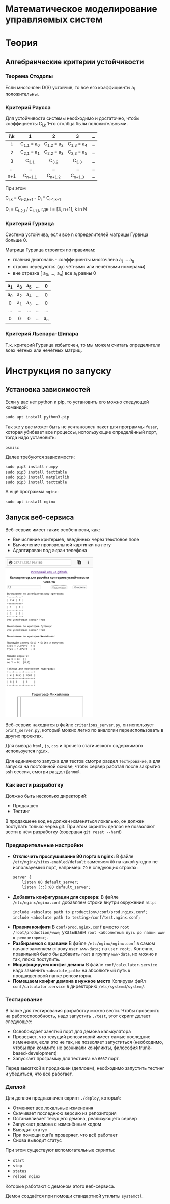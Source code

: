 # Математическое моделирование управляемых систем

# Теория

## Алгебраические критерии устойчивости


### Теорема Стодолы

Если многочлен D(S) устойчив, то все его коэффициенты a<sub>i</sub> положительны.


### Критерий Раусса
Для устойчивости системы необходимо и достаточно, чтобы коэффициенты C<sub>i,k</sub> 1-го столбца были положительными.

| i\k           | 1                               | 2                               | 3                               | ...           |
|:------------: |:-------------------------------:|:-------------------------------:|:-------------------------------:|:-------------:|
| 1             | C<sub>1,1</sub> = a<sub>0</sub> | C<sub>1,2</sub> = a<sub>2</sub> | C<sub>1,3</sub> = a<sub>4</sub> | ...           |
| 2             | C<sub>2,1</sub> = a<sub>1</sub> | C<sub>2,2</sub> = a<sub>3</sub> | C<sub>2,3</sub> = a<sub>5</sub> | ...           |
| 3             | C<sub>3,1</sub>                 | C<sub>3,2</sub>                 | C<sub>3,3</sub>                 | ...           |
| ...           | ...                             | ...                             | ...                             | ...           |
| n+1           | C<sub>n+1,1</sub>               | C<sub>n+1,2</sub>               | C<sub>n+1,3</sub>               | ...           |

При этом

C<sub>i,k</sub> = C<sub>i-2,k+1</sub> - D<sub>i</sub> * C<sub>i-1,k+1</sub>

D<sub>i</sub> = C<sub>i-2,1</sub> / C<sub>i-1,1</sub>, где i = [3, n+1], k in N


### Критерий Гурвица

Система устойчива, если все n определителей матрицы Гурвица больше 0.

Матрица Гурвица строится по правилам:
* главная диагональ - коэффициенты многочлена  a<sub>1</sub> ... a<sub>n</sub>
* строки чередуются (a<sub>i</sub>с чётными или нечётными номерами) 
* вне отрезка [ a<sub>0</sub>, ..., a<sub>n</sub>] все a<sub>i</sub> равны 0

| a<sub>1</sub> | a<sub>3</sub> | a<sub>5</sub> | ... |  0            |
|:-------------:|:-------------:|:-------------:|:---:|:-------------:|
| a<sub>0</sub> | a<sub>2</sub> | a<sub>4</sub> | ... |  0            |
| 0             | a<sub>1</sub> | a<sub>3</sub> | ... |  0            |
| ...           | ...           | ...           | ... | ...           |
| 0             | 0             | 0             | ... | a<sub>n</sub> |


### Критерий Льенара-Шипара

Т.к. критерий Гурвица избыточен, то мы можем считать определители всех чётных или нечётных матриц.

# Инструкция по запуску

## Установка зависимостей

Если у вас нет python и pip, то установить его можно следующей командой:
```
sudo apt install python3-pip
```

Так же у вас может быть не усчтановлен пакет для программы `fuser`, которая убибвает все процессы, использующие определённый порт, тогда надо установить:
```
psmisc
```

Далее требуются зависимости:
```
sudo pip3 install numpy
sudo pip3 install texttable
sudo pip3 install matplotlib
sudo pip3 install texttable
```

А ещё программа `nginx`:
```
sudo apt install nginx
```

## Запуск веб-сервиса

Веб-сервис имеет такие особенности, как:
* Вычисление критериев, введённых через текстовое поле
* Вычисление произвольной картинки на лету
* Адаптирован под экран телефона

<img src="service.png" height="500px">

Веб-сервис находится в файле `criterions_server.py`, он использует `print_server.py`, который можно легко по аналогии переиспользовать в других проектах.

Для вывода `html`, `js`, `css` и прочего статического содержимого используется `nginx`.

Для единичного запуска для тестов смотри раздел `Тестирование`, а для запуска на постоянной основе, чтобы сервер работал после закрытия ssh сессии, смотри раздел `Деплой`.

### Как вести разработку

Должно быть несколько директорий:
* Продакшен
* Тестинг

В продакшене код не должен изменяться локально, он должен поступать только через git. При этом скрипты деплоя не позволяют вести в нём разработку (совершая `git reset --hard`)

### Предварительные настройки

* **Отключить прослушивание 80 порта в nginx:**
	В файле `/etc/nginx/sites-enabled/default` заменяем `80` на какой угодно не используемый порт, например: `79` в следующих строках:
	```
	server {
		listen 80 default_server;
		listen [::]:80 default_server;
	```
* **Добавить конфигурации для сервера:**
	В файле `/etc/nginx/nginx.conf` добавляем строки внутри окружения `http`:
	```
	include <absolute path to production>/conf/prod.nginx.conf;
	include <absolute path to testing>/conf/test.nginx.conf;
	```
* **Правим конфиги**
	В `conf/prod.nginx.conf` вместо `root /root/production/www;` указываем `root <абсолютный путь до папки www в репозитории>;`.
* **Разбираемся с правами**
	В файле `/etc/nginx/nginx.conf` в самом начале заменяем строку `user www-data;` на `user root;`. Конечно, правильней было бы добавить `root` в группу `www-data`, но можно и так, плохо поступить.
* **Модифицируем конфиг демона**
	В файле `conf/calculator.service` надо заменить `<absolute_path>` на абсолютный путь к продакшеновой папке репозитория.
* **Помещаем конфиг демона в нужное место**
	Копируем файл `conf/calculator.service` в директорию `/etc/systemd/system/`.

### Тестирование

В папке для тестирования разработку можно вести. Чтобы проверить на работоспособность, надо запустить `./test`, этот скрипт делает следующее:
* Освобождает занятый порт для демона калькулятора
* Проверяет, что текущий репозиторий имеет самые последние изменения, если это не так, не позволяет запуститься (необходимо, чтобы при коммите не возникали конфликты, философия trunk-based-development)
* Запускает программу для тестинга на `6667` порт.

Перед выкаткой в продакшен (деплоем), необходимо запустить тестинг и убедиться, что всё работает.

### Деплой

Для деплоя предназначен скрипт `./deploy`, который:
* Отменяет все локальные изменения
* Скачивает последнюю версию из репозитория
* Останавливает текущего демона, реализующего сервер
* Запускает демона с изменённым кодом
* Выводит статус
* При помощи curl'а проверяет, что всё работает
* Снова выводит статус

При этом существуют вспомогательные скрипты:
* `start`
* `stop`
* `status`
* `reload_nginx`

Которые работают с демоном этого веб-сервиса.

Демон создаётся при помощи стандартной утилиты `systemctl`.